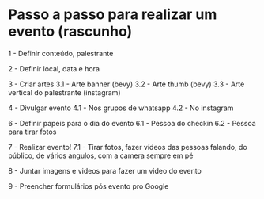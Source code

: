 # Passo a passo para realizar um evento (rascunho)

1 - Definir conteúdo, palestrante

2 - Definir local, data e hora

3 - Criar artes
3.1 - Arte banner (bevy)
3.2 - Arte thumb (bevy)
3.3 - Arte vertical do palestrante (instagram)

4 - Divulgar evento
4.1 - Nos grupos de whatsapp
4.2 - No instagram

6 - Definir papeis para o dia do evento
6.1 - Pessoa do checkin
6.2 - Pessoa para tirar fotos

7 - Realizar evento!
7.1 - Tirar fotos, fazer vídeos das pessoas falando, do público, de vários angulos, com a camera sempre em pé

8 - Juntar imagens e videos para fazer um video do evento

9 - Preencher formulários pós evento pro Google

